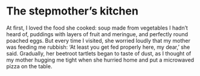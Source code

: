 The stepmother’s kitchen
========================At first, I loved the food she cooked: soup made from vegetables I hadn’t heard of, puddings with layers of fruit and meringue, and perfectly round poached eggs. But every time I visited, she worried loudly that my mother was feeding me rubbish: ‘At least you get fed properly here, my dear,’ she said. Gradually, her beetroot tartlets began to taste of dust, as I thought of my mother hugging me tight when she hurried home and put a microwaved pizza on the table.